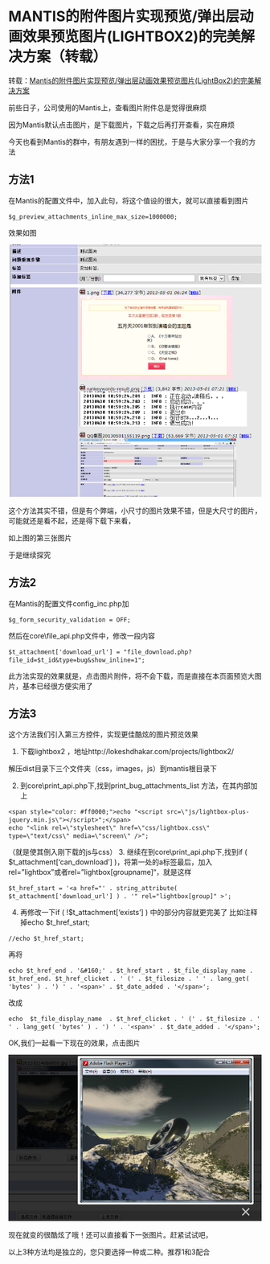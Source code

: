 # MANTIS的附件图片实现预览/弹出层动画效果预览图片(LIGHTBOX2)的完美解决方案（转载）

转载：[Mantis的附件图片实现预览/弹出层动画效果预览图片(LightBox2)的完美解决方案](http://cgmblog.sinaapp.com/html/339.html)

前些日子，公司使用的Mantis上，查看图片附件总是觉得很麻烦

因为Mantis默认点击图片，是下载图片，下载之后再打开查看，实在麻烦

今天也看到Mantis的群中，有朋友遇到一样的困扰，于是与大家分享一个我的方法

## 方法1

在Mantis的配置文件中，加入此句，将这个值设的很大，就可以直接看到图片

```
$g_preview_attachments_inline_max_size=1000000;
```

效果如图

![](../../../../wordpress/wp-content/uploads/2015/10/f1.png)

这个方法其实不错，但是有个弊端，小尺寸的图片效果不错，但是大尺寸的图片，可能就还是看不起，还是得下载下来看，

如上图的第三张图片

于是继续探究

## 方法2

在Mantis的配置文件config_inc.php加

```
$g_form_security_validation = OFF;
```

然后在core\file_api.php文件中，修改一段内容

```
$t_attachment['download_url'] = "file_download.php?file_id=$t_id&type=bug&show_inline=1";
```

此方法实现的效果就是，点击图片附件，将不会下载，而是直接在本页面预览大图片，基本已经很方便实用了

## 方法3

这个方法我们引入第三方控件，实现更佳酷炫的图片预览效果

1. 下载lightbox2 ，地址http://lokeshdhakar.com/projects/lightbox2/

解压dist目录下三个文件夹（css，images，js）到mantis根目录下

2. 到core\print_api.php下,找到print_bug_attachments_list 方法，在其内部加上

```
<span style="color: #ff0000;">echo "<script src=\"js/lightbox-plus-jquery.min.js\"></script>";</span>
echo "<link rel=\"stylesheet\" href=\"css/lightbox.css\" type=\"text/css\" media=\"screen\" />";
```

（就是使其倒入刚下载的js与css）
3. 继续在到core\print_api.php下,找到if ( $t_attachment[‘can_download’] )，将第一处的a标签最后，加入rel=”lightbox”或者rel=”lightbox[groupname]“，就是这样

```
$t_href_start = '<a href="' . string_attribute( $t_attachment['download_url'] ) . '" rel="lightbox[group]" >';
```

4. 再修改一下if ( !$t_attachment[‘exists’] ) 中的部分内容就更完美了
比如注释掉echo $t_href_start;

```
//echo $t_href_start;
```

再将

```
echo $t_href_end . '&#160;' . $t_href_start . $t_file_display_name . $t_href_end. $t_href_clicket . ' (' . $t_filesize . ' ' . lang_get( 'bytes' ) . ') ' . '<span>' . $t_date_added . '</span>';
```

改成
```
echo  $t_file_display_name  . $t_href_clicket . ' (' . $t_filesize . ' ' . lang_get( 'bytes' ) . ') ' . '<span>' . $t_date_added . '</span>';
```

OK,我们一起看一下现在的效果，点击图片

![](../../../../wordpress/wp-content/uploads/2015/10/20151015082018.jpg)

现在就变的很酷炫了哦！还可以直接看下一张图片。赶紧试试吧，

以上3种方法均是独立的，您只要选择一种或二种。推荐1和3配合